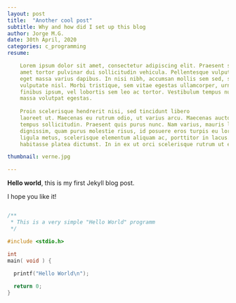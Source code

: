 ```yaml
---
layout: post
title:  "Another cool post"
subtitle: Why and how did I set up this blog
author: Jorge M.G.
date: 30th April, 2020
categories: c_programming
resume: 

    Lorem ipsum dolor sit amet, consectetur adipiscing elit. Praesent sit
    amet tortor pulvinar dui sollicitudin vehicula. Pellentesque vulputate magna
    eget massa varius dapibus. In nisi nibh, accumsan mollis sem sed, semper
    vulputate nisl. Morbi tristique, sem vitae egestas ullamcorper, urna sapien
    finibus ipsum, vel lobortis sem leo ac tortor. Vestibulum tempus nulla vitae
    massa volutpat egestas. 
    
    Proin scelerisque hendrerit nisi, sed tincidunt libero
    laoreet ut. Maecenas eu rutrum odio, ut varius arcu. Maecenas auctor ante a diam
    tempus sollicitudin. Praesent quis purus nunc. Nam varius, mauris luctus rutrum
    dignissim, quam purus molestie risus, id posuere eros turpis eu lorem. Mauris
    ligula metus, scelerisque elementum aliquam ac, porttitor in lacus. In hac
    habitasse platea dictumst. In in ex ut orci scelerisque rutrum ut et felis. 

thumbnail: verne.jpg

---
```


**Hello world**, this is my first Jekyll blog post.

I hope you like it!

```c

/**
 * This is a very simple "Hello World" programm
 */

#include <stdio.h>

int
main( void ) {
 
  printf("Hello World\n");

  return 0;
}
```


